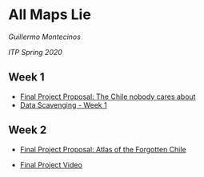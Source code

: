 # All Maps Lie
*Guillermo Montecinos*

*ITP Spring 2020*

## Week 1
* [Final Project Proposal: The Chile nobody cares about](https://github.com/guillemontecinos/itp_spring_2020_all_maps_lie/blob/master/final_proposal.md)
* [Data Scavenging - Week 1](https://github.com/guillemontecinos/itp_spring_2020_all_maps_lie/blob/master/assignment_1/data_scavenging.md)

## Week 2

* [Final Project Proposal: Atlas of the Forgotten Chile](https://github.com/guillemontecinos/itp_spring_2020_all_maps_lie/blob/master/final_proposal.md)
+ [Final Project Video](https://drive.google.com/file/d/15Rvh9qKDmIXOvsbAFgfMai80CqURwpGB/view?usp=sharing)